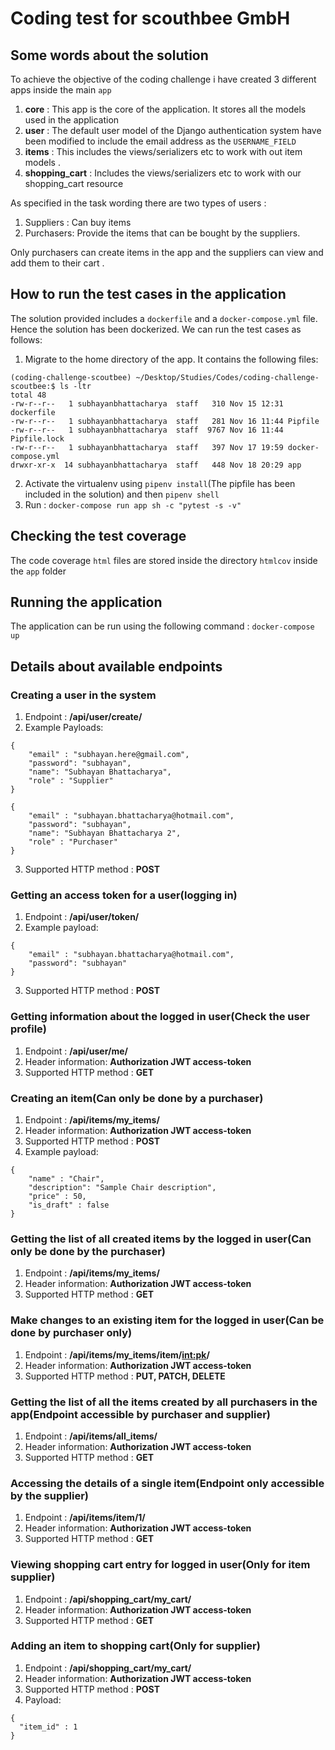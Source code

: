 # Coding test for scouthbee GmbH

## Some words about the solution
To achieve the objective of the coding challenge i have created 3 different apps inside the main `app`
1. **core** : This app is the core of the application. It stores all the models used in the application
2. **user** : The default user model of the Django authentication system have been modified to include the email address as the `USERNAME_FIELD`
3. **items** : This includes the views/serializers etc to work with out item models .
4. **shopping_cart** : Includes the views/serializers etc to work with our shopping_cart resource

As specified in the task wording there are two types of users :
1. Suppliers : Can buy items
2. Purchasers: Provide the items that can be bought by the suppliers.

Only purchasers can create items in the app and the suppliers can view and add them to their cart .

## How to run the test cases in the application

The solution provided includes a `dockerfile` and a `docker-compose.yml` file. Hence the solution has been dockerized. We can run the test cases as follows:
1. Migrate to the home directory of the app. It contains the following files:
```
(coding-challenge-scoutbee) ~/Desktop/Studies/Codes/coding-challenge-scoutbee:$ ls -ltr
total 48
-rw-r--r--   1 subhayanbhattacharya  staff   310 Nov 15 12:31 dockerfile
-rw-r--r--   1 subhayanbhattacharya  staff   281 Nov 16 11:44 Pipfile
-rw-r--r--   1 subhayanbhattacharya  staff  9767 Nov 16 11:44 Pipfile.lock
-rw-r--r--   1 subhayanbhattacharya  staff   397 Nov 17 19:59 docker-compose.yml
drwxr-xr-x  14 subhayanbhattacharya  staff   448 Nov 18 20:29 app

```
2. Activate the virtualenv using `pipenv install`(The pipfile has been included in the solution) and then `pipenv shell`
3. Run : `docker-compose run app sh -c "pytest -s -v"`

## Checking the test coverage

The code coverage `html` files are stored inside the directory `htmlcov` inside the `app` folder

## Running the application

The application can be run using the following command : `docker-compose up`


## Details about available endpoints

### Creating a user in the system

1. Endpoint : **/api/user/create/**
2. Example Payloads:
```
{
	"email" : "subhayan.here@gmail.com",
	"password": "subhayan",
	"name": "Subhayan Bhattacharya",
	"role" : "Supplier"
}
```
```
{
	"email" : "subhayan.bhattacharya@hotmail.com",
	"password": "subhayan",
	"name": "Subhayan Bhattacharya 2",
	"role" : "Purchaser"
}
```
3. Supported HTTP method : **POST**

### Getting an access token for a user(logging in)

1. Endpoint : **/api/user/token/**
2. Example payload:
```
{
	"email" : "subhayan.bhattacharya@hotmail.com",
	"password": "subhayan"
}
```
3. Supported HTTP method : **POST**

### Getting information about the logged in user(Check the user profile)
1. Endpoint : **/api/user/me/**
2. Header information:
**Authorization JWT access-token**
3. Supported HTTP method : **GET**

### Creating an item(Can only be done by a purchaser)
1. Endpoint : **/api/items/my_items/**
2. Header information:
**Authorization JWT access-token**
3. Supported HTTP method : **POST**
4. Example payload:
```
{
	"name" : "Chair",
	"description": "Sample Chair description",
	"price" : 50,
	"is_draft" : false
}
```

### Getting the list of all created items by the logged in user(Can only be done by the purchaser)
1. Endpoint : **/api/items/my_items/**
2. Header information:
**Authorization JWT access-token**
3. Supported HTTP method : **GET**

### Make changes to an existing item for the logged in user(Can be done by purchaser only)
1. Endpoint : **/api/items/my_items/item/<int:pk>/**
2. Header information:
**Authorization JWT access-token**
3. Supported HTTP method : **PUT, PATCH, DELETE**

### Getting the list of all the items created by all purchasers in the app(Endpoint accessible by purchaser and supplier)
1. Endpoint : **/api/items/all_items/**
2. Header information:
**Authorization JWT access-token**
3. Supported HTTP method : **GET**

### Accessing the details of a single item(Endpoint only accessible by the supplier)
1. Endpoint : **/api/items/item/1/**
2. Header information:
**Authorization JWT access-token**
3. Supported HTTP method : **GET**

### Viewing shopping cart entry for logged in user(Only for item supplier)
1. Endpoint : **/api/shopping_cart/my_cart/**
2. Header information:
**Authorization JWT access-token**
3. Supported HTTP method : **GET**

### Adding an item to shopping cart(Only for supplier)
1. Endpoint : **/api/shopping_cart/my_cart/**
2. Header information:
**Authorization JWT access-token**
3. Supported HTTP method : **POST**
4. Payload:
```
{
  "item_id" : 1
}
```
